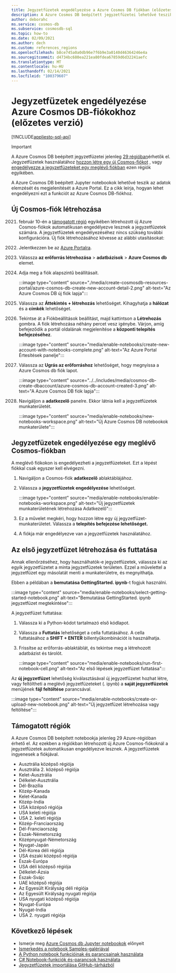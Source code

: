 ```yaml
---
title: Jegyzetfüzetek engedélyezése a Azure Cosmos DB fiókban (előzetes verzió)
description: A Azure Cosmos DB beépített jegyzetfüzetei lehetővé teszik az adatok elemzését és megjelenítését a portálon belülről. Ez a cikk bemutatja, hogyan engedélyezheti ezt a funkciót a Cosmos-fiókokhoz.
author: deborahc
ms.service: cosmos-db
ms.subservice: cosmosdb-sql
ms.topic: how-to
ms.date: 02/09/2021
ms.author: dech
ms.custom: references_regions
ms.openlocfilehash: b8ce745a0a0db96e7f6b9e3a0140d46364246e4a
ms.sourcegitcommit: d4734bc680ea221ea80fdea67859d6d32241aefc
ms.translationtype: MT
ms.contentlocale: hu-HU
ms.lasthandoff: 02/14/2021
ms.locfileid: "100379607"
---
```

# <a name="enable-notebooks-for-azure-cosmos-db-accounts-preview"></a>Jegyzetfüzetek engedélyezése Azure Cosmos DB-fiókokhoz (előzetes verzió)
[!INCLUDE[appliesto-sql-api](includes/appliesto-sql-api.md)]

> [!IMPORTANT]
> A Azure Cosmos DB beépített jegyzetfüzetei jelenleg [29 régióban](#supported-regions)érhetők el. Jegyzetfüzetek használatához [hozzon létre egy új Cosmos-fiókot](#create-a-new-cosmos-account) , vagy [engedélyezze a jegyzetfüzeteket egy meglévő fiókban](#enable-notebooks-in-an-existing-cosmos-account) ezen régiók egyikében. 

A Azure Cosmos DB beépített Jupyter notebookok lehetővé teszik az adatok elemzését és megjelenítését a Azure Portal. Ez a cikk leírja, hogyan lehet engedélyezni ezt a funkciót az Azure Cosmos DB-fiókhoz.

## <a name="create-a-new-cosmos-account"></a>Új Cosmos-fiók létrehozása
2021. február 10-én a [támogatott régió](#supported-regions) egyikében létrehozott új Azure Cosmos-fiókok automatikusan engedélyezve lesznek a jegyzetfüzetek számára. A jegyzetfüzetek engedélyezéséhez nincs szükség további konfigurációra. Új fiók létrehozásához kövesse az alábbi utasításokat:
1. Jelentkezzen be az [Azure Portalra](https://portal.azure.com/).
1. Válassza **az erőforrás létrehozása**  >  **adatbázisok**  >  **Azure Cosmos db** elemet.
1. Adja meg a fiók alapszintű beállításait. 
 
   :::image type="content" source="./media/create-cosmosdb-resources-portal/azure-cosmos-db-create-new-account-detail-2.png" alt-text="Az Azure Cosmos DB új fiók lapja":::

1. Válassza az **Áttekintés + létrehozás** lehetőséget. Kihagyhatja a **hálózat** és a **címkék** lehetőséget. 
1. Tekintse át a Fiókbeállítások beállítást, majd kattintson a **Létrehozás** gombra. A fiók létrehozása néhány percet vesz igénybe. Várjon, amíg befejeződik a portál oldalának megjelenítése a **központi telepítés befejezéséhez**. 

   :::image type="content" source="media/enable-notebooks/create-new-account-with-notebooks-complete.png" alt-text="Az Azure Portal Értesítések panelje":::

1. Válassza az **Ugrás az erőforráshoz** lehetőséget, hogy megnyissa a Azure Cosmos db fiók lapot.

   :::image type="content" source="../../includes/media/cosmos-db-create-dbaccount/azure-cosmos-db-account-created-3.png" alt-text="A Azure Cosmos DB fiók lapja":::

1. Navigáljon a **adatkezelő** panelre. Ekkor látnia kell a jegyzetfüzetek munkaterületét.

    :::image type="content" source="media/enable-notebooks/new-notebooks-workspace.png" alt-text="Új Azure Cosmos DB notebookok munkaterülete":::

## <a name="enable-notebooks-in-an-existing-cosmos-account"></a>Jegyzetfüzetek engedélyezése egy meglévő Cosmos-fiókban

A meglévő fiókokon is engedélyezheti a jegyzetfüzeteket. Ezt a lépést fiókkal csak egyszer kell elvégezni.

1. Navigáljon a Cosmos-fiók **adatkezelő** ablaktáblájához.
1. Válassza a **jegyzetfüzetek engedélyezése** lehetőséget.

    :::image type="content" source="media/enable-notebooks/enable-notebooks-workspace.png" alt-text="Új jegyzetfüzetek munkaterületének létrehozása Adatkezelő":::

1. Ez a művelet megkéri, hogy hozzon létre egy új jegyzetfüzet-munkaterületet. Válassza a **telepítés befejezése lehetőséget.**
1. A fiókja már engedélyezve van a jegyzetfüzetek használatához.

## <a name="create-and-run-your-first-notebook"></a>Az első jegyzetfüzet létrehozása és futtatása

Annak ellenőrzéséhez, hogy használhatók-e jegyzetfüzetek, válassza ki az egyik jegyzetfüzetet a minta jegyzetfüzetek területen. Ezzel a művelettel a jegyzetfüzet egy másolatát menti a munkaterületre, és megnyithatja.

Ebben a példában a **bemutatása GettingStarted. ipynb**-t fogjuk használni. 

:::image type="content" source="media/enable-notebooks/select-getting-started-notebook.png" alt-text="Bemutatása GettingStarted. ipynb jegyzetfüzet megtekintése":::

A jegyzetfüzet futtatása:
1. Válassza ki a Python-kódot tartalmazó első kódlapot. 
1. Válassza a **Futtatás** lehetőséget a cella futtatásához. A cella futtatásához a **SHIFT + ENTER** billentyűkombinációt is használhatja.
1. Frissítse az erőforrás-ablaktáblát, és tekintse meg a létrehozott adatbázist és tárolót.

    :::image type="content" source="media/enable-notebooks/run-first-notebook-cell.png" alt-text="Az első lépések jegyzetfüzet futtatása":::

Az **új jegyzetfüzet** lehetőség kiválasztásával új jegyzetfüzetet hozhat létre, vagy feltöltheti a meglévő jegyzetfüzeteket (. ipynb) a **saját jegyzetfüzetek** menüjének **fájl feltöltése** parancsával. 

:::image type="content" source="media/enable-notebooks/create-or-upload-new-notebook.png" alt-text="Új jegyzetfüzet létrehozása vagy feltöltése":::

## <a name="supported-regions"></a>Támogatott régiók
A Azure Cosmos DB beépített notebookja jelenleg 29 Azure-régióban érhető el. Az ezekben a régiókban létrehozott új Azure Cosmos-fiókoknál a jegyzetfüzetek automatikusan engedélyezve lesznek. A jegyzetfüzetek ingyenesek a fiókjával. 

- Ausztrália középső régiója
- Ausztrália 2. középső régiója
- Kelet-Ausztrália
- Délkelet-Ausztrália
- Dél-Brazília
- Közép-Kanada
- Kelet-Kanada
- Közép-India
- USA középső régiója
- USA keleti régiója
- USA 2. keleti régiója
- Közép-Franciaország
- Dél-Franciaország
- Észak-Németország
- Középnyugat-Németország
- Nyugat-Japán
- Dél-Korea déli régiója
- USA északi középső régiója
- Észak-Európa
- USA déli középső régiója
- Délkelet-Ázsia
- Észak-Svájc
- UAE középső régiója
- Az Egyesült Királyság déli régiója
- Az Egyesült Királyság nyugati régiója
- USA nyugati középső régiója
- Nyugat-Európa
- Nyugat-India
- USA 2. nyugati régiója

## <a name="next-steps"></a>Következő lépések

* Ismerje meg [Azure Cosmos db Jupyter notebookok](cosmosdb-jupyter-notebooks.md) előnyeit
* [Ismerkedés a notebook Samples-galériával](https://cosmos.azure.com/gallery.html)
* [A Python notebook funkcióinak és parancsainak használata](use-python-notebook-features-and-commands.md)
* [C# Notebook-funkciók és-parancsok használata](use-csharp-notebook-features-and-commands.md)
* [Jegyzetfüzetek importálása GitHub-tárházból](import-github-notebooks.md)


